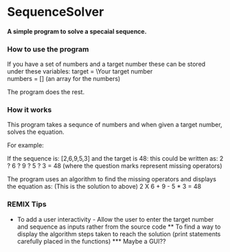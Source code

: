 # SequenceSolver
#### A simple program to solve a specaial sequence. ####

### How to use the program ###
If you have a set of numbers and a target number these can be stored under these variables:
target = \Your target number\
numbers = [] (an array for the numbers)

The program does the rest.

### How it works ###
This program takes a sequnce of numbers and when given a target number, solves the equation.

For example:

If the sequence is: [2,6,9,5,3] and the target is 48:
    this could be written as:
    2 ? 6 ? 9 ? 5 ? 3 = 48 (where the question marks represent missing operators)

The program uses an algorithm to find the missing operators and displays the equation as:
(This is the solution to above)
2 X 6 + 9 - 5 * 3 = 48

### REMIX Tips ###
* To add a user interactivity - Allow the user to enter the target number and sequence as inputs rather from the source code
** To find a way to display the algorithm steps taken to reach the solution (print statements carefully placed in the functions)
*** Maybe a GUI??

